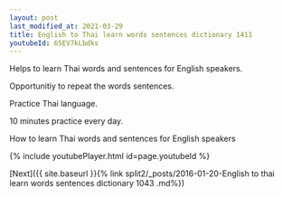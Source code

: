 ```yaml
---
layout: post
last_modified_at: 2021-03-29
title: English to Thai learn words sentences dictionary 1411 
youtubeId: 65EV7kLbdks
---
```

 
 
Helps to learn Thai words and sentences for English speakers.

Opportunitiy to repeat the words sentences. 

Practice Thai language. 
 
10 minutes practice every day. 
 
How to learn Thai words and sentences for English speakers 
 
{% include youtubePlayer.html id=page.youtubeId %}
 
 
[Next]({{ site.baseurl }}{% link  split2/_posts/2016-01-20-English to thai learn words sentences dictionary 1043 .md%})
 

